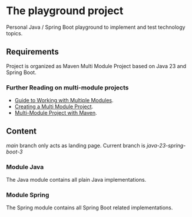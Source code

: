 # The playground project
Personal Java / Spring Boot playground to implement and test technology topics.

## Requirements
Project is organized as Maven Multi Module Project based on Java 23 and Spring Boot. 

### Further Reading on multi-module projects
+ [Guide to Working with Multiple Modules](https://maven.apache.org/guides/mini/guide-multiple-modules.html).
+ [Creating a Multi Module Project](https://spring.io/guides/gs/multi-module).
+ [Multi-Module Project with Maven](https://www.baeldung.com/maven-multi-module).

## Content

_main_ branch only acts as landing page. Current branch is _java-23-spring-boot-3_ 

### Module Java
The Java module contains all plain Java implementations. 

### Module Spring
The Spring module contains all Spring Boot related implementations.